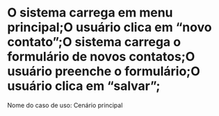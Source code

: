# O sistema carrega em menu principal;O usuário clica em “novo contato”;O sistema carrega o formulário de novos contatos;O usuário preenche o formulário;O usuário clica em “salvar”;

Nome do caso de uso: Cenário principal